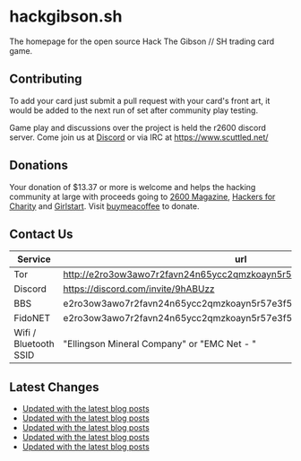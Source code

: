 # hackgibson.sh
The homepage for the open source Hack The Gibson // SH trading card game.


## Contributing

To add your card just submit a pull request with your card's front art, it would be added to the next run of set after community play testing.

Game play and discussions over the project is held the r2600 discord server. Come join us at [Discord](https://discord.com/invite/9hABUzz) or via IRC at https://www.scuttled.net/


## Donations

Your donation of $13.37 or more is welcome and helps the hacking community at large with proceeds going to [2600 Magazine](https://2600.com/), [Hackers for Charity](https://hackersforcharity.org) and [Girlstart](https://girlstart.org).  Visit [buymeacoffee](https://www.buymeacoffee.com/hackgibson.sh) to donate.


## Contact Us

Service | url
-|-
Tor | http://e2ro3ow3awo7r2favn24n65ycc2qmzkoayn5r57e3f56nvjwdcgg32ad.onion
Discord | https://discord.com/invite/9hABUzz
BBS | e2ro3ow3awo7r2favn24n65ycc2qmzkoayn5r57e3f56nvjwdcgg32ad.onion:23
FidoNET | e2ro3ow3awo7r2favn24n65ycc2qmzkoayn5r57e3f56nvjwdcgg32ad.onion:24554
Wifi / Bluetooth SSID | "Ellingson Mineral Company" or "EMC Net - <fidonet address>"

## Latest Changes
<!-- BLOG-POST-LIST:START -->
- [Updated with the latest blog posts](https://github.com/DFW2600/hackgibson.sh/commit/470d6b7c8f2295065ed6ca668cb3cdd641d67e0b)
- [Updated with the latest blog posts](https://github.com/DFW2600/hackgibson.sh/commit/99471f12558d2eb690f3a0851abd7a6a1d15662e)
- [Updated with the latest blog posts](https://github.com/DFW2600/hackgibson.sh/commit/ede1e5dd715314382013554811b8e758bcd53f61)
- [Updated with the latest blog posts](https://github.com/DFW2600/hackgibson.sh/commit/d193056afe722418a14448c803a70af06f2e9bd0)
- [Updated with the latest blog posts](https://github.com/DFW2600/hackgibson.sh/commit/2f5157e0554f1ff9e5f0822238cbab15be155395)
<!-- BLOG-POST-LIST:END -->
